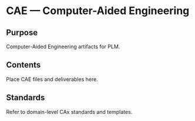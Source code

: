 # CAE — Computer-Aided Engineering

## Purpose

Computer-Aided Engineering artifacts for PLM.

## Contents

Place CAE files and deliverables here.

## Standards

Refer to domain-level CAx standards and templates.
